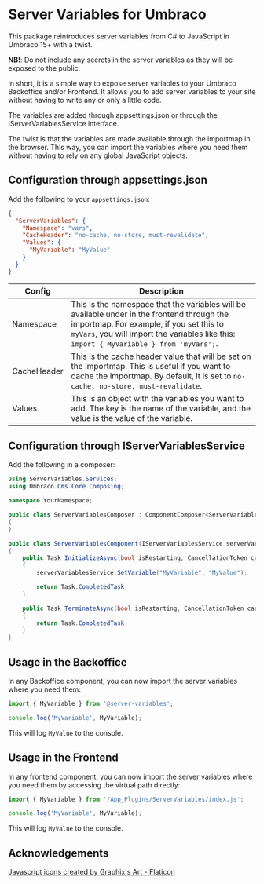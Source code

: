 # Server Variables for Umbraco

This package reintroduces server variables from C# to JavaScript in Umbraco 15+ with a twist.

**NB!**: Do not include any secrets in the server variables as they will be exposed to the public.

In short, it is a simple way to expose server variables to your Umbraco Backoffice and/or Frontend. It allows you to add server variables to your site without having to write any or only a little code.

The variables are added through appsettings.json or through the IServerVariablesService interface.

The twist is that the variables are made available through the importmap in the browser. This way, you can import the variables where you need them without having to rely on any global JavaScript objects.

## Configuration through appsettings.json

Add the following to your `appsettings.json`:

```json
{
  "ServerVariables": {
    "Namespace": "vars",
    "CacheHeader": "no-cache, no-store, must-revalidate",
    "Values": {
      "MyVariable": "MyValue"
    }
  }
}
```

| Config      | Description                                                                                                                                                                                                                        |
| ----------- | ---------------------------------------------------------------------------------------------------------------------------------------------------------------------------------------------------------------------------------- |
| Namespace   | This is the namespace that the variables will be available under in the frontend through the importmap. For example, if you set this to `myVars`, you will import the variables like this: `import { MyVariable } from 'myVars';`. |
| CacheHeader | This is the cache header value that will be set on the importmap. This is useful if you want to cache the importmap. By default, it is set to `no-cache, no-store, must-revalidate`.                                               |
| Values      | This is an object with the variables you want to add. The key is the name of the variable, and the value is the value of the variable.                                                                                             |

## Configuration through IServerVariablesService

Add the following in a composer:

```csharp
using ServerVariables.Services;
using Umbraco.Cms.Core.Composing;

namespace YourNamespace;

public class ServerVariablesComposer : ComponentComposer<ServerVariablesComponent>
{
}

public class ServerVariablesComponent(IServerVariablesService serverVariablesService) : IAsyncComponent
{
    public Task InitializeAsync(bool isRestarting, CancellationToken cancellationToken)
    {
        serverVariablesService.SetVariable("MyVariable", "MyValue");

        return Task.CompletedTask;
    }

    public Task TerminateAsync(bool isRestarting, CancellationToken cancellationToken)
    {
        return Task.CompletedTask;
    }
}
```

## Usage in the Backoffice

In any Backoffice component, you can now import the server variables where you need them:

```javascript
import { MyVariable } from '@server-variables';

console.log('MyVariable', MyVariable);
```

This will log `MyValue` to the console.

## Usage in the Frontend

In any frontend component, you can now import the server variables where you need them by accessing the virtual path directly:

```javascript
import { MyVariable } from '/App_Plugins/ServerVariables/index.js';

console.log('MyVariable', MyVariable);
```

This will log `MyValue` to the console.

## Acknowledgements

[Javascript icons created by Graphix's Art - Flaticon](https://www.flaticon.com/free-icons/javascript)
